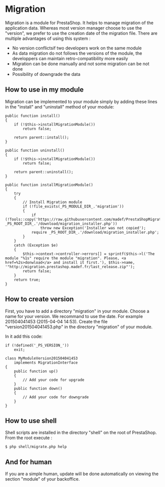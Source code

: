 Migration
=========

Migration is a module for PrestaShop. It helps to manage migration of the application data.
Whereas most version manager choose to use the "version", we prefer to use the creation date of the migration file.
There are multiple advantages of using this system :

 - No version conflictsif two developers work on the same module
 - As data migration do not follows the versions of the module, the developpers can maintain retro-compatibility more easily
 - Migration can be done manually and not some migration can be not done
 - Possibility of downgrade the data


How to use in my module
-----------------------

Migration can be implemented to your module simply by adding these lines in the "install" and "uninstall" method of your module:

```
public function install()
{
	if (!$this->installMigrationModule())
		return false;

	return parent::install();
}

public function uninstall()
{
	if (!$this->installMigrationModule())
		return false;

	return parent::uninstall();
}

public function installMigrationModule()
{
	try
	{
		// Install Migration module
		if (!file_exists(_PS_MODULE_DIR_.'migration'))
		{
			if (!Tools::copy('https://raw.githubusercontent.com/madef/PrestaShopMigration/master/installer.php', _PS_ROOT_DIR_.'/download/migration_installer.php'))
				throw new Exception('Installer was not copied');
			require _PS_ROOT_DIR_.'/download/migration_installer.php';
		}
	}
	catch (Exception $e)
	{
		$this->context->controller->errors[] = sprintf($this->l('The module "%1s" require the module "migration". Please, <a href=%2s>donwload</a> and install it first.'), $this->name, '"http://migration.prestashop.madef.fr/last_release.zip"');
		return false;
	}
	return true;
}
```

How to create version
---------------------

First, you have to add a directory "migration" in your module.
Choose a name for your version. We recommand to use the date. For example 201504041453 (2015-04-04 14:53).
Create the file "version201504041453.php" in the directory "migration" of your module.

In it add this code:

```
if (!defined('_PS_VERSION_'))
	exit;

class MyModuleVersion201504041453
	implements MigrationInterface
{
	public function up()
	{
		// Add your code for upgrade
	}
	public function down()
	{
		// Add your code for downgrade
	}
}
```


How to use shell
----------------

Shell scripts are installed in the directory "shell" on the root of PrestaShop. From the root execute :
```
$ php shell/migrate.php help
```

And for human
--------------

If you are a simple human, update will be done automatically on viewing the section "module" of your backoffice.


